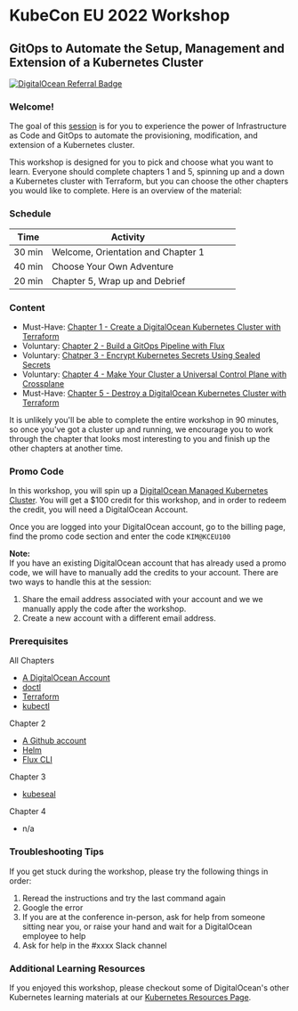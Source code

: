 # KubeCon EU 2022 Workshop 
## GitOps to Automate the Setup, Management and Extension of a Kubernetes Cluster 


[![DigitalOcean Referral Badge](https://web-platforms.sfo2.digitaloceanspaces.com/WWW/Badge%203.svg)](https://www.digitalocean.com/?refcode=0396fb078dbc&utm_campaign=Referral_Invite&utm_medium=Referral_Program&utm_source=badge)

### Welcome! 

The goal of this [session](https://kccnceu2022.sched.com/event/yto4/gitops-to-automate-the-setup-management-and-extension-a-k8s-cluster-kim-schlesinger-digitalocean) is for you to experience the power of Infrastructure as Code and GitOps to automate the provisioning, modification, and extension of a Kubernetes cluster.

This workshop is designed for you to pick and choose what you want to learn. Everyone should complete chapters 1 and 5, spinning up and a down a Kubernetes cluster with Terraform, but you can choose the other chapters you would like to complete. Here is an overview of the material: 

### Schedule
| Time  | Activity  |   |   |   |
|---|---|---|---|---|
| 30 min  |Welcome, Orientation and Chapter 1   |   |   |   |
| 40 min  | Choose Your Own Adventure   |   |   |   |
| 20 min  | Chapter 5, Wrap up and Debrief |   

### Content 

- Must-Have: [Chapter 1 - Create a DigitalOcean Kubernetes Cluster with Terraform](./01-cluster-setup.md)
- Voluntary: [Chapter 2 - Build a GitOps Pipeline with Flux](./02-flux.md)
- Voluntary: [Chatper 3 - Encrypt Kubernetes Secrets Using Sealed Secrets](./03-sealed-secrets.md)
- Voluntary: [Chapter 4 - Make Your Cluster a Universal Control Plane with Crossplane](./04-crossplane.md)
- Must-Have: [Chapter 5 - Destroy a DigitalOcean Kubernetes Cluster with Terraform](./05-cluster-teardown.md)

It is unlikely you'll be able to complete the entire workshop in 90 minutes, so once you've got a cluster up and running, we encourage you to work through the chapter that looks most interesting to you and finish up the other chapters at another time. 

### Promo Code 
In this workshop, you will spin up a [DigitalOcean Managed Kubernetes Cluster](https://www.digitalocean.com/products/kubernetes). You will get a $100 credit for this workshop, and in order to redeem the credit, you will need a DigitalOcean Account. 

Once you are logged into your DigitalOcean account, go to the billing page, find the promo code section and enter the code `KIM@KCEU100` 

**Note:**  
If you have an existing DigitalOcean account that has already used a promo code, we will have to manually add the credits to your account. There are two ways to handle this at the session: 

1. Share the email address associated with your account and we we manually apply the code after the workshop. 
1. Create a new account with a different email address.

### Prerequisites
All Chapters 
- [A DigitalOcean Account](https://cloud.digitalocean.com/registrations/new)
- [doctl](https://docs.digitalocean.com/reference/doctl/how-to/install/)
- [Terraform](https://learn.hashicorp.com/tutorials/terraform/install-cli#install-terraform) 
- [kubectl](https://kubernetes.io/docs/tasks/tools/)

Chapter 2 
- [A Github account](https://github.com/signup)
- [Helm](https://helm.sh/docs/intro/install/)
- [Flux CLI](https://fluxcd.io/docs/installation/#install-the-flux-cli)

Chapter 3 
- [kubeseal](https://github.com/bitnami-labs/sealed-secrets#homebrew)

Chapter 4 
- n/a

### Troubleshooting Tips 
If you get stuck during the workshop, please try the following things in order: 

1. Reread the instructions and try the last command again
1. Google the error
1. If you are at the conference in-person, ask for help from someone sitting near you, or raise your hand and wait for a DigitalOcean employee to help
1. Ask for help in the #xxxx Slack channel

### Additional Learning Resources 
If you enjoyed this workshop, please checkout some of DigitalOcean's other Kubernetes learning materials at our [Kubernetes Resources Page](https://www.digitalocean.com/landing/doks-resources). 




